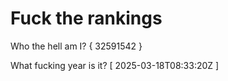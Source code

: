 # Fuck the rankings

Who the hell am I?
{ 32591542 }

What fucking year is it?
[ 2025-03-18T08:33:20Z ]
